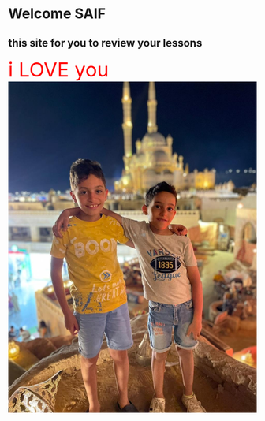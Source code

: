 # Welcome SAIF
## this site for you to review your lessons 
<span style="font-size: 40px; color:red;">i LOVE you </span>
![image1](assets/saif.jpg)
<script type="text/x-mathjax-config">
  MathJax.Hub.Config({
    tex2jax: {
      inlineMath: [['$', '$'], ['\\(', '\\)']],
      displayMath: [['$$', '$$'], ['\\[', '\\]']],
      processEscapes: true
    }
  });
</script>




